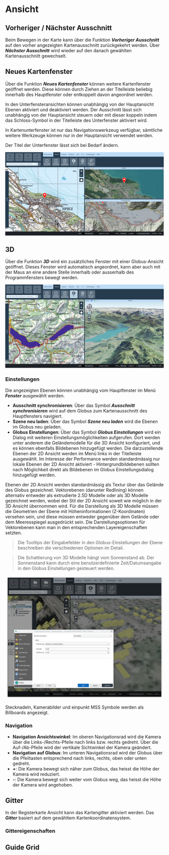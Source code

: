<!-- WARNING: This file is autogenerated by csv2md.py -->
# Ansicht


## <a name="sec0"></a>Vorheriger / Nächster Ausschnitt

Beim Bewegen in der Karte kann über die Funktion **_Vorheriger Ausschnitt_** auf den vorher angezeigten Kartenausschnitt zurückgekehrt werden. Über **_Nächster Ausschnitt_** wird wieder auf den danach gewählten Kartenausschnitt gewechselt.


## <a name="sec1"></a>Neues Kartenfenster

Über die Funktion **_Neues Kartenfenster_** können weitere Kartenfenster geöffnet werden. Diese können durch Ziehen an der Titelleiste beliebig innerhalb des Hauptfenster oder entkoppelt davon angeordnet werden.

In den Unterfensteransichten können unabhängig von der Hauptansicht Ebenen aktiviert und deaktiviert werden. Der Ausschnitt lässt sich unabhängig von der Hauptansicht steuern oder mit dieser koppeln indem das Schloss-Symbol in der Titelleiste des Unterfenster aktiviert wird.

In Kartenunterfenster ist nur das Navigationswerkzeug verfügbar, sämtliche weitere Werkzeuge können nur in der Hauptansicht verwendet werden.

Der Titel der Unterfenster lässt sich bei Bedarf ändern.

<img src="../media/image13.png" />


## <a name="sec2"></a>3D

Über die Funktion **_3D_** wird ein zusätzliches Fenster mit einer Globus-Ansicht geöffnet. Dieses Fenster wird automatisch angeordnet, kann aber auch mit der Maus an eine andere Stelle innerhalb oder ausserhalb des Programmfensters bewegt werden.

<img src="../media/image14.png" />

### Einstellungen

Die angezeigten Ebenen können unabhängig vom Hauptfenster im Menü **_Fenster_** ausgewählt werden.

+ **Ausschnitt synchronisieren**: Über das Symbol **_Ausschnitt synchronisieren_** wird auf dem Globus zum Kartenausschnitt des Hauptfensters navigiert.
+ **Szene neu laden**: Über das Symbol **_Szene neu laden_** wird die Ebenen im Globus neu geladen.
+ **Globus Einstellungen**: Über das Symbol **_Globus Einstellungen_** wird ein Dialog mit weiteren Einstellungsmöglichkeiten aufgerufen. Dort werden unter anderem die Geländemodelle für die 3D Ansicht konfiguriert, und es können ebenfalls Bildebenen hinzugefügt werden. Die darzustellende Ebenen der 2D Ansicht werden im Menü links in der Titelleiste ausgewählt. Im Interesse der Performance werden standardmässig nur lokale Ebenen der 2D Ansicht aktiviert - Hintergrundbildebenen sollten nach Möglichkeit direkt als Bildebenen im Globus Einstellungsdialog hinzugefügt werden.

Ebenen der 2D Ansicht werden standardmässig als Textur über das Gelände des Globus gezeichnet. Vektorebenen (darunter Redlining) können alternativ entweder als extrudierte 2.5D Modelle oder als 3D Modelle gezeichnet werden, wobei der Stil der 2D Ansicht soweit wie möglich in der 3D Ansicht übernommen wird. Für die Darstellung als 3D Modelle müssen die Geometrien der Ebene mit Höheninformationen (Z-Koordinaten) versehen sein, und diese müssen entweder gegenüber dem Gelände oder dem Meeresspiegel ausgedrückt sein. Die Darstellungsoptionen für Vektorebenen kann man in den entsprechenden Layereigenschaften setzten.

> Die Tooltips der Eingabefelder in den Globus-Einstellungen der Ebene beschreiben die verschiedenen Optionen im Detail.

> Die Schattierung von 3D Modelle hängt vom Sonnenstand ab. Der Sonnenstand kann durch eine benutzerdefinierte Zeit/Datumsangabe in den Globus Einstellungen gesteuert werden.

<img src="../media/image15.png" />

Stecknadeln, Kamerabilder und einpunkt MSS Symbole werden als Billboards angezeigt.


### Navigation

+ **Navigation Ansichtswinkel**: Im oberen Navigationsrad wird die Kamera über die Links-/Rechts-Pfeile nach links bzw. rechts gedreht. Über die Auf-/Ab-Pfeile wird der vertikale Sichtwinkel der Kamera geändert.
+ **Navigation auf Globus**: Im unteren Navigationsrad wird der Globus über die Pfeiltasten entsprechend nach links, rechts, oben oder unten gedreht.
+ **+**: Die Kamera bewegt sich näher zum Globus, das heisst die Höhe der Kamera wird reduziert.
+ **-**: Die Kamera bewegt sich weiter vom Globus weg, das heisst die Höhe der Kamera wird angehoben.


## <a name="sec3"></a>Gitter

In der Registerkarte Ansicht kann das Kartengitter aktiviert werden. Das **_Gitter_** basiert auf dem gewähltem Kartenkoordinatensystem.


### Gittereigenschaften



## <a name="sec4"></a>Guide Grid





